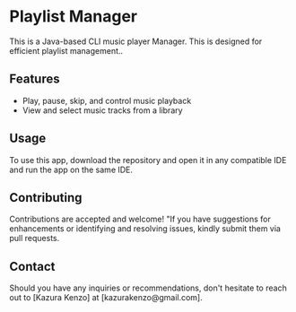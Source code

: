 <h1>Playlist Manager</h1>

<p>This is a Java-based CLI music player Manager. This is designed for efficient playlist management..</p>

<h2>Features</h2>
<ul>
  <li>Play, pause, skip, and control music playback</li>
  <li>View and select music tracks from a library</li>
  
</ul>

<h2>Usage</h2>
<p>To use this app, download the repository and open it in any compatible IDE and run the app on the same IDE.</p>

<h2>Contributing</h2>
<p>Contributions are accepted and welcome! "If you have suggestions for enhancements or identifying and resolving issues, kindly submit them via pull requests.</p>


<h2>Contact</h2>
<p>Should you have any inquiries or recommendations, don't hesitate to reach out to [Kazura Kenzo] at [kazurakenzo@gmail.com].</p>
